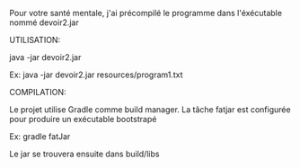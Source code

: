 Pour votre santé mentale, j'ai précompilé le programme dans l'éxécutable nommé devoir2.jar

UTILISATION:

java -jar devoir2.jar <path fichier>

Ex: java -jar devoir2.jar resources/program1.txt

COMPILATION:

Le projet utilise Gradle comme build manager. La tâche fatjar est configurée pour produire un exécutable bootstrapé

Ex: gradle fatJar

Le jar se trouvera ensuite dans build/libs